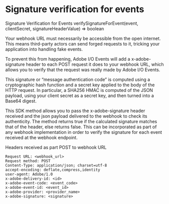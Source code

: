 # Signature verification for events

Signature Verification for Events
verifySignatureForEvent(event, clientSecret, signatureHeaderValue) ⇒ boolean

Your webhook URL must necessarily be accessible from the open internet. This means third-party actors can send forged requests to it, tricking your application into handling fake events.

To prevent this from happening, Adobe I/O Events will add a x-adobe-signature header to each POST request it does to your webhook URL, which allows you to verify that the request was really made by Adobe I/O Events.

This signature or “message authentication code” is computed using a cryptographic hash function and a secret key applied to the body of the HTTP request. In particular, a SHA256 HMAC is computed of the JSON payload, using your client secret as a secret key, and then turned into a Base64 digest. 

This SDK method allows you to pass the x-adobe-signature header received and the json payload delivered to the webhook to check its authenticity. The method returns true if the calculated signature matches that of the header, else returns false. This can be incorporated as part of any webhook implementation in order to verify the signature for each event received at the webhook endpoint. 


Headers received as part POST to webhook URL

```
Request URL: <webhook_url>
Request method: POST
Content-Type: application/json; charset=utf-8
accept-encoding: deflate,compress,identity
user-agent: Adobe/1.0
x-adobe-delivery-id: <id>
x-adobe-event-code: <event_code>
x-adobe-event-id: <event_id>
x-adobe-provider: <provider_name>
x-adobe-signature: <signature>
```